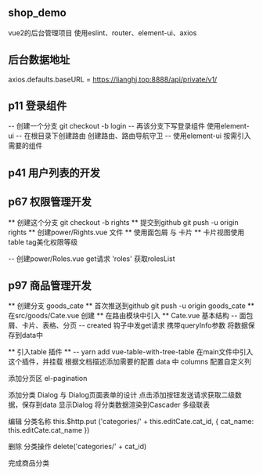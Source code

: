 ## shop_demo
vue2的后台管理项目
使用eslint、router、element-ui、axios
## 后台数据地址
axios.defaults.baseURL = https://lianghj.top:8888/api/private/v1/

## p11 登录组件
-- 创建一个分支
git checkout -b login
-- 再该分支下写登录组件
使用element-ui
-- 在根目录下创建路由
创建路由、路由导航守卫
-- 使用element-ui
按需引入需要的组件

## p41 用户列表的开发

## p67 权限管理开发
** 创建这个分支 git checkout -b rights
** 提交到github git push -u origin rights
** 创建power/Rights.vue 文件
** 使用面包屑 与 卡片
** 卡片视图使用table tag美化权限等级

-- 创建power/Roles.vue
get请求 'roles' 获取rolesList


## p97 商品管理开发
** 创建分支 goods_cate
** 首次推送到github git push -u origin goods_cate
** 在src/goods/Cate.vue 创建
** 在路由模块中引入
** Cate.vue 基本结构
-- 面包屑、卡片、表格、分页
-- created 钩子中发get请求
携带queryInfo参数
将数据保存到data中

** 引入table 插件 **
-- yarn add vue-table-with-tree-table
在main文件中引入这个插件，并挂载
根据文档描述添加需要的配置
data 中 columns 配置自定义列

添加分页区 el-pagination

添加分类 Dialog 与 Dialog页面表单的设计
点击添加按钮发送请求获取二级数据，保存到data
显示Dialog 将分类数据渲染到Cascader 多级联表

编辑 分类名称
this.$http.put
('categories/' + this.editCate.cat_id, { cat_name: this.editCate.cat_name })

删除 分类操作
delete('categories/' + cat_id)

完成商品分类
